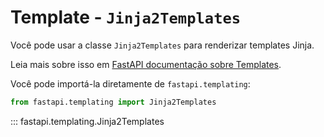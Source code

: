 # Template - `Jinja2Templates`

Você pode usar a classe `Jinja2Templates` para renderizar templates Jinja.

Leia mais sobre isso em [FastAPI documentação sobre Templates](https://fastapi.tiangolo.com/advanced/templates/).

Você pode importá-la diretamente de `fastapi.templating`:

```python
from fastapi.templating import Jinja2Templates
```

::: fastapi.templating.Jinja2Templates
